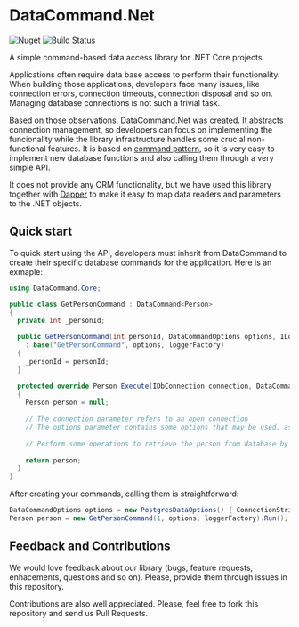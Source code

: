 DataCommand.Net
===
[![Nuget](https://img.shields.io/badge/nuget-0.0.1-blue.svg)](https://www.nuget.org/packages/DataCommand.Core/)
[![Build Status](https://travis-ci.org/lersouza/DataCommand.Net.svg?branch=master)](https://travis-ci.org/lersouza/DataCommand.Net)

A simple command-based data access library for .NET Core projects.

Applications often require data base access to perform their functionality. When building those applications, developers face many issues, like connection errors, connection timeouts, connection disposal and so on. Managing database connections is not such a trivial task.

Based on those observations, DataCommand.Net was created. It abstracts connection management, so developers can focus on implementing the funcionality while the library infrastructure handles some crucial non-functional features. It is based on [command pattern](https://www.martinfowler.com/bliki/CommandOrientedInterface.html), so it is very easy to implement new database functions and also calling them through a very simple API.

It does not provide any ORM functionality, but we have used this library together with [Dapper](https://github.com/StackExchange/Dapper) to make it easy to map data readers and parameters to the .NET objects.

## Quick start

To quick start using the API, developers must inherit from DataCommand to create their specific database commands for the application. Here is an exmaple: 

```c#
using DataCommand.Core;

public class GetPersonCommand : DataCommand<Person>
{
  private int _personId;

  public GetPersonCommand(int personId, DataCommandOptions options, ILoggerFactory loggerFactory)
    : base("GetPersonCommand", options, loggerFactory)
  {
    _personId = personId;
  }

  protected override Person Execute(IDbConnection connection, DataCommandOptions options)
  {
    Person person = null;
  
    // The connection parameter refers to an open connection
    // The options parameter contains some options that may be used, as command timeouts.
    
    // Perform some operations to retrieve the person from database by _personId
    
    return person;
  }
}
```

After creating your commands, calling them is straightforward:

```c#
DataCommandOptions options = new PostgresDataOptions() { ConnectionString = "your connection string", MaxRetries = 2 };
Person person = new GetPersonCommand(1, options, loggerFactory).Run();
```
## Feedback and Contributions

We would love feedback about our library (bugs, feature requests, enhacements, questions and so on). Please, provide them through issues in this repository.

Contributions are also well appreciated. Please, feel free to fork this repository and send us Pull Requests.
